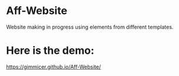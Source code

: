 # Aff-Website
Website making in progress using elements from different templates.

# Here is the demo:
https://gimmicer.github.io/Aff-Website/

